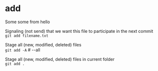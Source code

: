 # add

Some some from hello

Signaling (not send) that we want this file to participate in the next commit  
`git add filename.txt`

Stage all (new, modified, deleted) files  
`git add -A` # --all

Stage all (new, modified, deleted) files in current folder  
`git add .`


